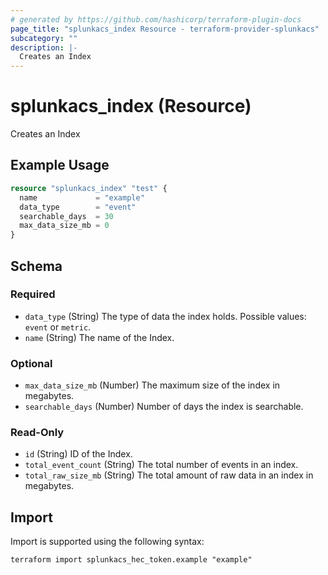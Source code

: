 ```yaml
---
# generated by https://github.com/hashicorp/terraform-plugin-docs
page_title: "splunkacs_index Resource - terraform-provider-splunkacs"
subcategory: ""
description: |-
  Creates an Index
---
```


# splunkacs_index (Resource)

Creates an Index

## Example Usage

```terraform
resource "splunkacs_index" "test" {
  name             = "example"
  data_type        = "event"
  searchable_days  = 30
  max_data_size_mb = 0
}
```

<!-- schema generated by tfplugindocs -->
## Schema

### Required

- `data_type` (String) The type of data the index holds. Possible values: `event` or `metric`.
- `name` (String) The name of the Index.

### Optional

- `max_data_size_mb` (Number) The maximum size of the index in megabytes.
- `searchable_days` (Number) Number of days the index is searchable.

### Read-Only

- `id` (String) ID of the Index.
- `total_event_count` (String) The total number of events in an index.
- `total_raw_size_mb` (String) The total amount of raw data in an index in megabytes.

## Import

Import is supported using the following syntax:

```shell
terraform import splunkacs_hec_token.example "example"
```
